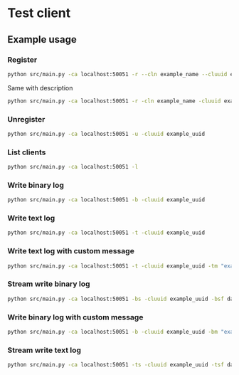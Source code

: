 # Test client

## Example usage

### Register
```sh
python src/main.py -ca localhost:50051 -r --cln example_name --cluuid example_uuid
```

Same with description

```sh
python src/main.py -ca localhost:50051 -r -cln example_name -cluuid example_uuid -cldescr some_description
```

### Unregister
```sh
python src/main.py -ca localhost:50051 -u -cluuid example_uuid
```

### List clients
```sh
python src/main.py -ca localhost:50051 -l
```

### Write binary log
```sh
python src/main.py -ca localhost:50051 -b -cluuid example_uuid
```

### Write text log
```sh
python src/main.py -ca localhost:50051 -t -cluuid example_uuid
```

### Write text log with custom message
```sh
python src/main.py -ca localhost:50051 -t -cluuid example_uuid -tm "example message"
```

### Stream write binary log
```sh
python src/main.py -ca localhost:50051 -bs -cluuid example_uuid -bsf data.txt
```

### Write binary log with custom message
```sh
python src/main.py -ca localhost:50051 -b -cluuid example_uuid -bm "example message"
```

### Stream write text log
```sh
python src/main.py -ca localhost:50051 -ts -cluuid example_uuid -tsf data.txt
```
